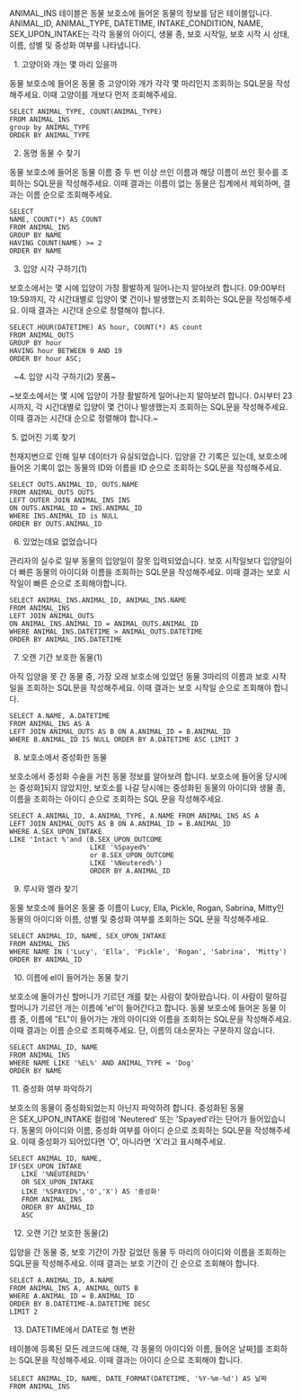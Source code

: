 ANIMAL\_INS 테이블은 동물 보호소에 들어온 동물의 정보를 담은 테이블입니다. ANIMAL\_ID, ANIMAL\_TYPE, DATETIME, INTAKE\_CONDITION, NAME, SEX\_UPON\_INTAKE는 각각 동물의 아이디, 생물 종, 보호 시작일, 보호 시작 시 상태, 이름, 성별 및 중성화 여부를 나타냅니다.

  1. 고양이와 개는 몇 마리 있을까

동물 보호소에 들어온 동물 중 고양이와 개가 각각 몇 마리인지 조회하는 SQL문을 작성해주세요. 이때 고양이를 개보다 먼저 조회해주세요.

```
SELECT ANIMAL_TYPE, COUNT(ANIMAL_TYPE)
FROM ANIMAL_INS
group by ANIMAL_TYPE
ORDER BY ANIMAL_TYPE
```

  2. 동명 동물 수 찾기

동물 보호소에 들어온 동물 이름 중 두 번 이상 쓰인 이름과 해당 이름이 쓰인 횟수를 조회하는 SQL문을 작성해주세요. 이때 결과는 이름이 없는 동물은 집계에서 제외하며, 결과는 이름 순으로 조회해주세요.

```
SELECT 
NAME, COUNT(*) AS COUNT 
FROM ANIMAL_INS 
GROUP BY NAME 
HAVING COUNT(NAME) >= 2 
ORDER BY NAME
```

  3. 입양 시각 구하기(1)

보호소에서는 몇 시에 입양이 가장 활발하게 일어나는지 알아보려 합니다. 09:00부터 19:59까지, 각 시간대별로 입양이 몇 건이나 발생했는지 조회하는 SQL문을 작성해주세요. 이때 결과는 시간대 순으로 정렬해야 합니다.

```
SELECT HOUR(DATETIME) AS hour, COUNT(*) AS count
FROM ANIMAL_OUTS
GROUP BY hour
HAVING hour BETWEEN 9 AND 19
ORDER BY hour ASC;
```

  ~4. 입양 시각 구하기(2) 못품~

~보호소에서는 몇 시에 입양이 가장 활발하게 일어나는지 알아보려 합니다. 0시부터 23시까지, 각 시간대별로 입양이 몇 건이나 발생했는지 조회하는 SQL문을 작성해주세요. 이때 결과는 시간대 순으로 정렬해야 합니다.~

 5. 없어진 기록 찾기

천재지변으로 인해 일부 데이터가 유실되었습니다. 입양을 간 기록은 있는데, 보호소에 들어온 기록이 없는 동물의 ID와 이름을 ID 순으로 조회하는 SQL문을 작성해주세요.

```
SELECT OUTS.ANIMAL_ID, OUTS.NAME
FROM ANIMAL_OUTS OUTS
LEFT OUTER JOIN ANIMAL_INS INS
ON OUTS.ANIMAL_ID = INS.ANIMAL_ID
WHERE INS.ANIMAL_ID is NULL
ORDER BY OUTS.ANIMAL_ID
```

  6. 있었는데요 없었습니다

관리자의 실수로 일부 동물의 입양일이 잘못 입력되었습니다. 보호 시작일보다 입양일이 더 빠른 동물의 아이디와 이름을 조회하는 SQL문을 작성해주세요. 이때 결과는 보호 시작일이 빠른 순으로 조회해야합니다.

```
SELECT ANIMAL_INS.ANIMAL_ID, ANIMAL_INS.NAME 
FROM ANIMAL_INS 
LEFT JOIN ANIMAL_OUTS 
ON ANIMAL_INS.ANIMAL_ID = ANIMAL_OUTS.ANIMAL_ID 
WHERE ANIMAL_INS.DATETIME > ANIMAL_OUTS.DATETIME 
ORDER BY ANIMAL_INS.DATETIME
```

  7. 오랜 기간 보호한 동물(1)

아직 입양을 못 간 동물 중, 가장 오래 보호소에 있었던 동물 3마리의 이름과 보호 시작일을 조회하는 SQL문을 작성해주세요. 이때 결과는 보호 시작일 순으로 조회해야 합니다.

```
SELECT A.NAME, A.DATETIME 
FROM ANIMAL_INS AS A 
LEFT JOIN ANIMAL_OUTS AS B ON A.ANIMAL_ID = B.ANIMAL_ID 
WHERE B.ANIMAL_ID IS NULL ORDER BY A.DATETIME ASC LIMIT 3
```

  8. 보호소에서 중성화한 동물

보호소에서 중성화 수술을 거친 동물 정보를 알아보려 합니다. 보호소에 들어올 당시에는 중성화[1](https://programmers.co.kr/learn/courses/30/lessons/59045#fn1)되지 않았지만, 보호소를 나갈 당시에는 중성화된 동물의 아이디와 생물 종, 이름을 조회하는 아이디 순으로 조회하는 SQL 문을 작성해주세요.

```
SELECT A.ANIMAL_ID, A.ANIMAL_TYPE, A.NAME FROM ANIMAL_INS AS A 
LEFT JOIN ANIMAL_OUTS AS B ON A.ANIMAL_ID = B.ANIMAL_ID 
WHERE A.SEX_UPON_INTAKE 
LIKE 'Intact %'and (B.SEX_UPON_OUTCOME 
                    LIKE '%Spayed%' 
                    or B.SEX_UPON_OUTCOME 
                    LIKE '%Neutered%') 
                    ORDER BY A.ANIMAL_ID
```

  9. 루시와 엘라 찾기

동물 보호소에 들어온 동물 중 이름이 Lucy, Ella, Pickle, Rogan, Sabrina, Mitty인 동물의 아이디와 이름, 성별 및 중성화 여부를 조회하는 SQL 문을 작성해주세요.

```
SELECT ANIMAL_ID, NAME, SEX_UPON_INTAKE 
FROM ANIMAL_INS 
WHERE NAME IN ('Lucy', 'Ella', 'Pickle', 'Rogan', 'Sabrina', 'Mitty')  
ORDER BY ANIMAL_ID
```

  10. 이름에 el이 들어가는 동물 찾기

보호소에 돌아가신 할머니가 기르던 개를 찾는 사람이 찾아왔습니다. 이 사람이 말하길 할머니가 기르던 개는 이름에 'el'이 들어간다고 합니다. 동물 보호소에 들어온 동물 이름 중, 이름에 "EL"이 들어가는 개의 아이디와 이름을 조회하는 SQL문을 작성해주세요. 이때 결과는 이름 순으로 조회해주세요. 단, 이름의 대소문자는 구분하지 않습니다.

```
SELECT ANIMAL_ID, NAME 
FROM ANIMAL_INS 
WHERE NAME LIKE '%EL%' AND ANIMAL_TYPE = 'Dog' 
ORDER BY NAME
```

 11. 중성화 여부 파악하기

보호소의 동물이 중성화되었는지 아닌지 파악하려 합니다. 중성화된 동물은 SEX\_UPON\_INTAKE 컬럼에 'Neutered' 또는 'Spayed'라는 단어가 들어있습니다. 동물의 아이디와 이름, 중성화 여부를 아이디 순으로 조회하는 SQL문을 작성해주세요. 이때 중성화가 되어있다면 'O', 아니라면 'X'라고 표시해주세요.

```
SELECT ANIMAL_ID, NAME, 
IF(SEX_UPON_INTAKE 
   LIKE '%NEUTERED%' 
   OR SEX_UPON_INTAKE 
   LIKE '%SPAYED%','O','X') AS '중성화' 
   FROM ANIMAL_INS 
   ORDER BY ANIMAL_ID 
   ASC
```

  12. 오랜 기간 보호한 동물(2)

입양을 간 동물 중, 보호 기간이 가장 길었던 동물 두 마리의 아이디와 이름을 조회하는 SQL문을 작성해주세요. 이때 결과는 보호 기간이 긴 순으로 조회해야 합니다.

```
SELECT A.ANIMAL_ID, A.NAME
FROM ANIMAL_INS A, ANIMAL_OUTS B
WHERE A.ANIMAL_ID = B.ANIMAL_ID
ORDER BY B.DATETIME-A.DATETIME DESC
LIMIT 2
```

  13. DATETIME에서 DATE로 형 변환

테이블에 등록된 모든 레코드에 대해, 각 동물의 아이디와 이름, 들어온 날짜[1](https://programmers.co.kr/learn/courses/30/lessons/59414#fn1)를 조회하는 SQL문을 작성해주세요. 이때 결과는 아이디 순으로 조회해야 합니다.

```
SELECT ANIMAL_ID, NAME, DATE_FORMAT(DATETIME, '%Y-%m-%d') AS 날짜 
FROM ANIMAL_INS
```
